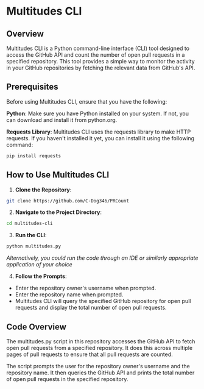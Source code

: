 # Multitudes CLI 

## Overview 

Multitudes CLI is a Python command-line interface (CLI) tool designed to access the GitHub API and count the number of open pull requests in a specified repository. This tool provides a simple way to monitor the activity in your GitHub repositories by fetching the relevant data from GitHub's API.

## Prerequisites

Before using Multitudes CLI, ensure that you have the following:

**Python**: Make sure you have Python installed on your system. If not, you can download and install it from python.org.

**Requests Library**: Multitudes CLI uses the requests library to make HTTP requests. If you haven't installed it yet, you can install it using the following command:

```bash
pip install requests 
```

## How to Use Multitudes CLI

1. **Clone the Repository**:

```bash
git clone https://github.com/C-Dog346/PRCount
```

2. **Navigate to the Project Directory**:

```bash
cd multitudes-cli
```

3. **Run the CLI**:
```bash
python multitudes.py
```
*Alternatively, you could run the code through an IDE or similarly appropriate application of your choice*


4. **Follow the Prompts**:

- Enter the repository owner's username when prompted.
- Enter the repository name when prompted.
- Multitudes CLI will query the specified GitHub repository for open pull requests and display the total number of open pull requests.

## Code Overview
The multitudes.py script in this repository accesses the GitHub API to fetch open pull requests from a specified repository. It does this across multiple pages of pull requests to ensure that all pull requests are counted.

The script prompts the user for the repository owner's username and the repository name. It then queries the GitHub API and prints the total number of open pull requests in the specified repository.